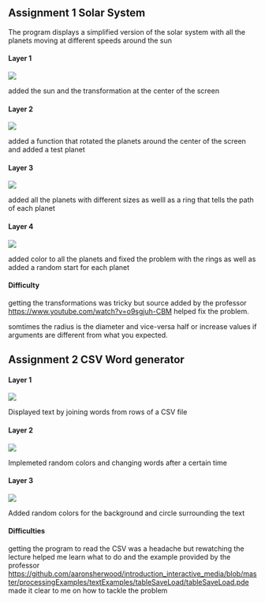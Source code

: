 ## Assignment 1 Solar System

The program displays a simplified version of the solar system with 
all the planets moving at different speeds around the sun

#### Layer 1

![](pic1.png)

added the sun and the transformation at the center of the screen 

#### Layer 2

![](pic2.png)

added a function that rotated the planets around the center of the screen and added a test planet

#### Layer 3

![](pic3.png)

added all the planets with different sizes as welll as a ring that tells the path of each planet

#### Layer 4

![](pic4.png)

added color to all the planets and fixed the problem with the rings as well as added a random start for each planet


#### Difficulty

getting the transformations was tricky but source added by the professor https://www.youtube.com/watch?v=o9sgjuh-CBM helped fix the problem.

somtimes the radius is the diameter and vice-versa half or increase values if arguments are different from what you expected.


## Assignment 2 CSV Word generator

#### Layer 1

![](text1.png)

Displayed text by joining words from rows of a CSV file

#### Layer 2

![](text2.png)

Implemeted random colors and changing words after a certain time

#### Layer 3

![](text3.png)

Added random colors for the background and circle surrounding the text


#### Difficulties

getting the program to read the CSV was a headache but rewatching the lecture helped me learn what to do and the example provided by the professor https://github.com/aaronsherwood/introduction_interactive_media/blob/master/processingExamples/textExamples/tableSaveLoad/tableSaveLoad.pde
made it clear to me on how to tackle the problem

